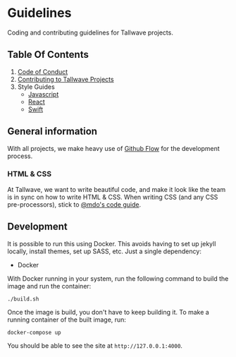 # Guidelines

Coding and contributing guidelines for Tallwave projects.

## Table Of Contents
1. [Code of Conduct](https://github.com/Tallwave/guidelines/blob/master/CODE_OF_CONDUCT.md)
2. [Contributing to Tallwave Projects](https://github.com/Tallwave/guidelines/blob/master/CONTRIBUTING.md)
3. Style Guides
    * [Javascript](https://github.com/Tallwave/guidelines/blob/master/javascript-style-guide.md)
    * [React](https://github.com/Tallwave/guidelines/blob/master/react-style-guide.md)
    * [Swift](https://github.com/Tallwave/guidelines/blob/master/swift-style-guide.md)

## General information

With all projects, we make heavy use of [Github Flow](https://guides.github.com/introduction/flow/) for the development process.

### HTML &amp; CSS

At Tallwave, we want to write beautiful code, and make it look like the team is in sync on how to write HTML &amp; CSS. When writing CSS (and any CSS pre-processors), stick to [@mdo's code guide](http://codeguide.co/).

## Development

It is possible to run this using Docker. This avoids having to set up jekyll locally, install themes, set up SASS, etc. Just a single dependency:

* Docker

With Docker running in your system, run the following command to build the image and run the container:

```
./build.sh
```

Once the image is build, you don't have to keep building it. To make a running container of the built image, run:

```
docker-compose up
```

You should be able to see the site at `http://127.0.0.1:4000`.
